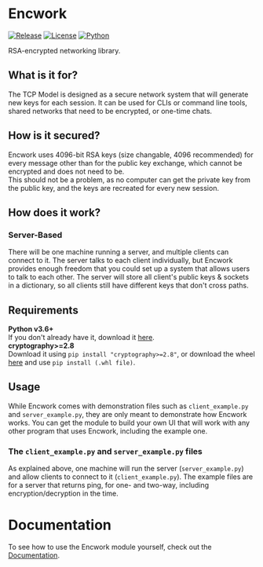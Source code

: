 # Encwork
<!-- Shields.io Badges -->
[![Release](https://img.shields.io/github/v/release/Divarion-D/TCP-Model?style=flat-square)](https://github.com/Divarion-D/TCP-Model/releases)
[![License](https://img.shields.io/github/license/Divarion-D/TCP-Model?style=flat-square)](https://github.com/Divarion-D/TCP-Model/blob/master/LICENSE)
[![Python](https://img.shields.io/badge/python-3.6%20%7C%203.7%20%7C%203.8-blue?style=flat-square)](https://www.python.org/downloads/)
<!-- End of Badges -->
RSA-encrypted networking library.

## What is it for?
The TCP Model is designed as a secure network system that will generate new keys for each session. It can be used for CLIs or command line tools, shared networks that need to be encrypted, or one-time chats.

## How is it secured?
Encwork uses 4096-bit RSA keys (size changable, 4096 recommended) for every message other than for the public key exchange, which cannot be encrypted and does not need to be.  
This should not be a problem, as no computer can get the private key from the public key, and the keys are recreated for every new session.

## How does it work?
### Server-Based
There will be one machine running a server, and multiple clients can connect to it. The server talks to each client individually, but Encwork provides enough freedom that you could set up a system that allows users to talk to each other. The server will store all client's public keys & sockets in a dictionary, so all clients still have different keys that don't cross paths.

## Requirements
**Python v3.6+**  
If you don't already have it, download it [here](https://www.python.org/downloads/).  
**cryptography>=2.8**  
Download it using `pip install "cryptography>=2.8"`, or download the wheel [here](https://pypi.org/project/cryptography/2.8/#files) and use `pip install (.whl file)`.

## Usage
While Encwork comes with demonstration files such as `client_example.py` and `server_example.py`, they are only meant to demonstrate how Encwork works. You can get the module to build your own UI that will work with any other program that uses Encwork, including the example one.

### The `client_example.py` and `server_example.py` files
As explained above, one machine will run the server (`server_example.py`) and allow clients to connect to it (`client_example.py`). The example files are for a server that returns ping, for one- and two-way, including encryption/decryption in the time.

# Documentation
To see how to use the Encwork module yourself, check out the [Documentation](https://github.com/Divarion-D/TCP-Model/wiki).